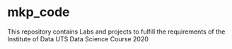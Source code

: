 # mkp_code
This repository contains Labs and projects to fulfill the requirements of the Institute of Data  UTS Data Science Course 2020
